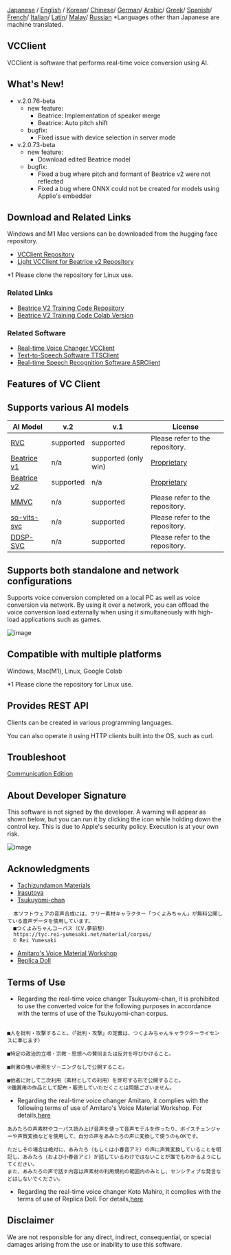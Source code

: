 [Japanese](/README.md) /
[English](/docs_i18n/README_en.md) /
[Korean](/docs_i18n/README_ko.md)/
[Chinese](/docs_i18n/README_zh.md)/
[German](/docs_i18n/README_de.md)/
[Arabic](/docs_i18n/README_ar.md)/
[Greek](/docs_i18n/README_el.md)/
[Spanish](/docs_i18n/README_es.md)/
[French](/docs_i18n/README_fr.md)/
[Italian](/docs_i18n/README_it.md)/
[Latin](/docs_i18n/README_la.md)/
[Malay](/docs_i18n/README_ms.md)/
[Russian](/docs_i18n/README_ru.md)
*Languages other than Japanese are machine translated.

## VCClient

VCClient is software that performs real-time voice conversion using AI.

## What's New!

* v.2.0.76-beta
  * new feature:
    * Beatrice: Implementation of speaker merge
    * Beatrice: Auto pitch shift
  * bugfix:
    * Fixed issue with device selection in server mode
* v.2.0.73-beta
  * new feature:
    * Download edited Beatrice model
  * bugfix:
    * Fixed a bug where pitch and formant of Beatrice v2 were not reflected
    * Fixed a bug where ONNX could not be created for models using Applio's embedder

## Download and Related Links

Windows and M1 Mac versions can be downloaded from the hugging face repository.

* [VCClient Repository](https://huggingface.co/wok000/vcclient000/tree/main)
* [Light VCClient for Beatrice v2 Repository](https://huggingface.co/wok000/light_vcclient_beatrice/tree/main)

*1 Please clone the repository for Linux use.

### Related Links

* [Beatrice V2 Training Code Repository](https://huggingface.co/fierce-cats/beatrice-trainer)
* [Beatrice V2 Training Code Colab Version](https://github.com/w-okada/beatrice-trainer-colab)

### Related Software

* [Real-time Voice Changer VCClient](https://github.com/w-okada/voice-changer)
* [Text-to-Speech Software TTSClient](https://github.com/w-okada/ttsclient)
* [Real-time Speech Recognition Software ASRClient](https://github.com/w-okada/asrclient)

## Features of VC Client

## Supports various AI models

| AI Model                                                                                                     | v.2       | v.1                  | License                                                                                 |
| ------------------------------------------------------------------------------------------------------------ | --------- | -------------------- | ------------------------------------------------------------------------------------------ |
| [RVC ](https://github.com/RVC-Project/Retrieval-based-Voice-Conversion-WebUI/blob/main/docs/jp/README.ja.md) | supported | supported            | Please refer to the repository.                                                             |
| [Beatrice v1](https://prj-beatrice.com/)                                                                     | n/a       | supported (only win) | [Proprietary](https://github.com/w-okada/voice-changer/tree/master/server/voice_changer/Beatrice) |
| [Beatrice v2](https://prj-beatrice.com/)                                                                     | supported | n/a                  | [Proprietary](https://huggingface.co/wok000/vcclient_model/blob/main/beatrice_v2_beta/readme.md)  |
| [MMVC](https://github.com/isletennos/MMVC_Trainer)                                                           | n/a       | supported            | Please refer to the repository.                                                             |
| [so-vits-svc](https://github.com/svc-develop-team/so-vits-svc)                                               | n/a       | supported            | Please refer to the repository.                                                             |
| [DDSP-SVC](https://github.com/yxlllc/DDSP-SVC)                                                               | n/a       | supported            | Please refer to the repository.                                                             |

## Supports both standalone and network configurations

Supports voice conversion completed on a local PC as well as voice conversion via network.
By using it over a network, you can offload the voice conversion load externally when using it simultaneously with high-load applications such as games.

![image](https://user-images.githubusercontent.com/48346627/206640768-53f6052d-0a96-403b-a06c-6714a0b7471d.png)

## Compatible with multiple platforms

Windows, Mac(M1), Linux, Google Colab

*1 Please clone the repository for Linux use.

## Provides REST API

Clients can be created in various programming languages.

You can also operate it using HTTP clients built into the OS, such as curl.

## Troubleshoot

[Communication Edition](tutorials/trouble_shoot_communication_ja.md)

## About Developer Signature

This software is not signed by the developer. A warning will appear as shown below, but you can run it by clicking the icon while holding down the control key. This is due to Apple's security policy. Execution is at your own risk.

![image](https://user-images.githubusercontent.com/48346627/212567711-c4a8d599-e24c-4fa3-8145-a5df7211f023.png)

## Acknowledgments

* [Tachizundamon Materials](https://seiga.nicovideo.jp/seiga/im10792934)
* [Irasutoya](https://www.irasutoya.com/)
* [Tsukuyomi-chan](https://tyc.rei-yumesaki.net/)

```
  本ソフトウェアの音声合成には、フリー素材キャラクター「つくよみちゃん」が無料公開している音声データを使用しています。
  ■つくよみちゃんコーパス（CV.夢前黎）
  https://tyc.rei-yumesaki.net/material/corpus/
  © Rei Yumesaki
```

* [Amitaro's Voice Material Workshop](https://amitaro.net/)
* [Replica Doll](https://kikyohiroto1227.wixsite.com/kikoto-utau)

## Terms of Use

* Regarding the real-time voice changer Tsukuyomi-chan, it is prohibited to use the converted voice for the following purposes in accordance with the terms of use of the Tsukuyomi-chan corpus.

```

■人を批判・攻撃すること。（「批判・攻撃」の定義は、つくよみちゃんキャラクターライセンスに準じます）

■特定の政治的立場・宗教・思想への賛同または反対を呼びかけること。

■刺激の強い表現をゾーニングなしで公開すること。

■他者に対して二次利用（素材としての利用）を許可する形で公開すること。
※鑑賞用の作品として配布・販売していただくことは問題ございません。
```

* Regarding the real-time voice changer Amitaro, it complies with the following terms of use of Amitaro's Voice Material Workshop. For details,[here](https://amitaro.net/voice/faq/#index_id6)

```
あみたろの声素材やコーパス読み上げ音声を使って音声モデルを作ったり、ボイスチェンジャーや声質変換などを使用して、自分の声をあみたろの声に変換して使うのもOKです。

ただしその場合は絶対に、あみたろ（もしくは小春音アミ）の声に声質変換していることを明記し、あみたろ（および小春音アミ）が話しているわけではないことが誰でもわかるようにしてください。
また、あみたろの声で話す内容は声素材の利用規約の範囲内のみとし、センシティブな発言などはしないでください。
```

* Regarding the real-time voice changer Koto Mahiro, it complies with the terms of use of Replica Doll. For details,[here](https://kikyohiroto1227.wixsite.com/kikoto-utau/ter%EF%BD%8Ds-of-service)

## Disclaimer

We are not responsible for any direct, indirect, consequential, or special damages arising from the use or inability to use this software.
